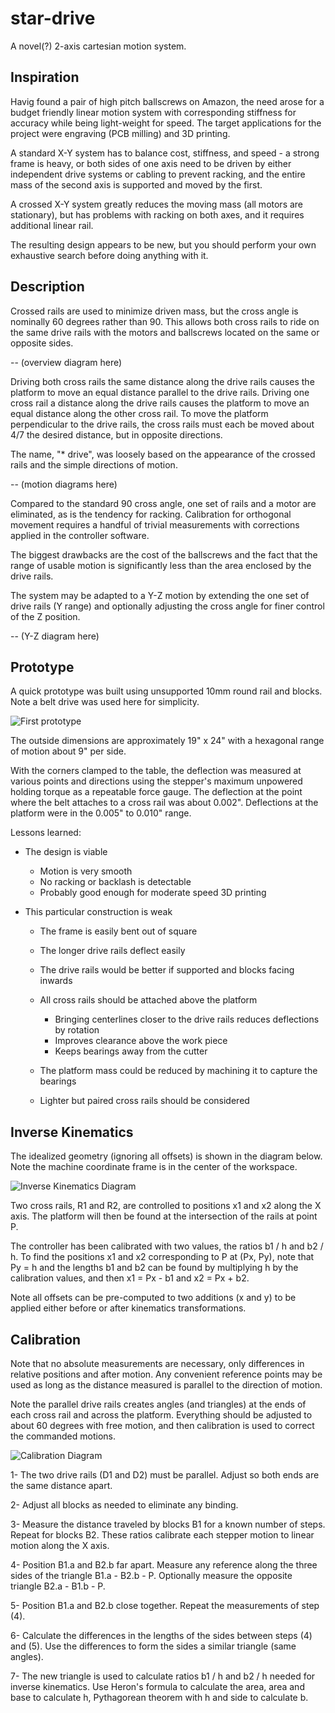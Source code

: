 # star-drive

A novel(?) 2-axis cartesian motion system.


## Inspiration

Havig found a pair of high pitch ballscrews on Amazon, the need arose
for a budget friendly linear motion system with corresponding stiffness
for accuracy while being light-weight for speed.
The target applications for the project were engraving (PCB milling) and
3D printing.

A standard X-Y system has to balance cost, stiffness, and speed - a strong
frame is heavy, or both sides of one axis need to be driven by either
independent drive systems or cabling to prevent racking, and the entire mass
of the second axis is supported and moved by the first.

A crossed X-Y system greatly reduces the moving mass (all motors are
stationary), but has problems with racking on both axes, and it requires
additional linear rail.

The resulting design appears to be new, but you should perform your own
exhaustive search before doing anything with it.


## Description

Crossed rails are used to minimize driven mass, but the cross angle is nominally
60 degrees rather than 90.
This allows both cross rails to ride on the same drive rails with the motors
and ballscrews located on the same or opposite sides.

-- (overview diagram here)

Driving both cross rails the same distance along the drive rails causes the
platform to move an equal distance parallel to the drive rails.
Driving one cross rail a distance along the drive rails causes the platform
to move an equal distance along the other cross rail.
To move the platform perpendicular to the drive rails, the cross rails must
each be moved about 4/7 the desired distance, but in opposite directions.

The name, "* drive", was loosely based on the appearance of the crossed rails
and the simple directions of motion.

-- (motion diagrams here)

Compared to the standard 90 cross angle, one set of rails and a motor are
eliminated, as is the tendency for racking.
Calibration for orthogonal movement requires a handful of trivial measurements
with corrections applied in the controller software.

The biggest drawbacks are the cost of the ballscrews and the fact that the
range of usable motion is significantly less than the area enclosed by the
drive rails.

The system may be adapted to a Y-Z motion by extending the one set of drive
rails (Y range) and optionally adjusting the cross angle for finer control
of the Z position.

-- (Y-Z diagram here)


## Prototype

A quick prototype was built using unsupported 10mm round rail and blocks.
Note a belt drive was used here for simplicity.

![First prototype](first-prototype.png)

The outside dimensions are approximately 19" x 24" with a hexagonal range of
motion about 9" per side.

With the corners clamped to the table, the deflection was measured at various
points and directions using the stepper's maximum unpowered holding torque as
a repeatable force gauge.
The deflection at the point where the belt attaches to a cross rail was
about 0.002".
Deflections at the platform were in the 0.005" to 0.010" range.


Lessons learned:

* The design is viable

  * Motion is very smooth
  * No racking or backlash is detectable
  * Probably good enough for moderate speed 3D printing

* This particular construction is weak

  * The frame is easily bent out of square
  * The longer drive rails deflect easily
  * The drive rails would be better if supported and blocks facing inwards
  * All cross rails should be attached above the platform

    * Bringing centerlines closer to the drive rails reduces deflections by rotation
    * Improves clearance above the work piece
    * Keeps bearings away from the cutter

  * The platform mass could be reduced by machining it to capture the bearings
  * Lighter but paired cross rails should be considered


## Inverse Kinematics

The idealized geometry (ignoring all offsets) is shown in the diagram below.
Note the machine coordinate frame is in the center of the workspace.

![Inverse Kinematics Diagram](inverse-kinematics.svg)

Two cross rails, R1 and R2, are controlled to positions x1 and x2 along
the X axis.
The platform will then be found at the intersection of the rails at point P.

The controller has been calibrated with two values, the ratios
b1 / h and b2 / h.
To find the positions x1 and x2 corresponding to P at (Px, Py),
note that Py = h and the lengths b1 and b2 can be found by multiplying h
by the calibration values, and then x1 = Px - b1 and x2 = Px + b2.

Note all offsets can be pre-computed to two additions (x and y) to be applied
either before or after kinematics transformations.


## Calibration

Note that no absolute measurements are necessary, only differences in relative
positions and after motion.
Any convenient reference points may be used as long as the distance measured
is parallel to the direction of motion.

Note the parallel drive rails creates angles (and triangles) at the ends of
each cross rail and across the platform.
Everything should be adjusted to about 60 degrees with free motion, and then
calibration is used to correct the commanded motions.

![Calibration Diagram](calibration.svg)

1- The two drive rails (D1 and D2) must be parallel. Adjust so both ends are
the same distance apart.

2- Adjust all blocks as needed to eliminate any binding.

3- Measure the distance traveled by blocks B1 for a known number of steps.
Repeat for blocks B2. These ratios calibrate each stepper motion to linear
motion along the X axis.

4- Position B1.a and B2.b far apart. Measure any reference along the three
sides of the triangle B1.a - B2.b - P. Optionally measure the opposite triangle
B2.a - B1.b - P.

5- Position B1.a and B2.b close together. Repeat the measurements of step (4).

6- Calculate the differences in the lengths of the sides between steps (4) and
(5). Use the differences to form the sides a similar triangle (same angles).

7- The new triangle is used to calculate ratios b1 / h and b2 / h needed for
inverse kinematics. Use Heron's formula to calculate the area, area and base
to calculate h, Pythagorean theorem with h and side to calculate b.
